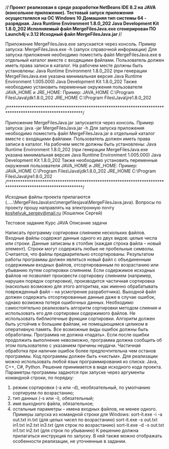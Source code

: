 
/**********************************************************************************************************/
Проект реализован в среде разработки NetBeans IDE 8.2 на JAVA (консольное приложение).
Тестовый запуск приложения осуществлялся на ОС Windows 10 Домашняя тип системы 64 - разрядная.
Java Runtime Environment 1.8.0_202
Java Development Kit 1.8.0_202
Исполняемый файл MergeFilesJava.exe сгенерирован ПО Launch4j v.3.12
Исходный файл MergeFilesJava.jar
/**********************************************************************************************************/

Приложение MergeFilesJava.exe запускается через консоль. 
Пример запуска: MergeFilesJava.exe -h (запуск справочной информации)
Для запуска приложения необходимо поместить файл MergeFilesJava.exe в отдельный каталог вместе с входящими файлами.
Пользователь должен иметь права записи в каталог.
На рабочем месте должны быть установлены: Java Runtime Environment 1.8.0_202 (при генерации MergeFilesJava.exe указана минимальная версия Java Runtime Environment 1.005.000)
                                          Java Development Kit 1.8.0_202
Также необходимо установить переменные окружения пользователя JAVA_HOME и JRE_HOME: 
Пример:
JAVA_HOME C:\Program Files\Java\jdk1.8.0_202
JRE_HOME  C:\Program Files\Java\jre1.8.0_202

/**********************************************************************************************************/

Приложение MergeFilesJava.jar запускается через консоль.
Пример запуска: java -jar MergeFilesJava.jar -h
Для запуска приложения необходимо поместить файл MergeFilesJava.jar в отдельный каталог вместе с входящими файлами.
Пользователь должен иметь права записи в каталог.
На рабочем месте должны быть установлены: Java Runtime Environment 1.8.0_202 (при генерации MergeFilesJava.exe указана минимальная версия Java Runtime Environment 1.005.000)
                                          Java Development Kit 1.8.0_202
Также необходимо установить переменные окружения пользователя JAVA_HOME и JRE_HOME: 
Пример:
JAVA_HOME C:\Program Files\Java\jdk1.8.0_202
JRE_HOME  C:\Program Files\Java\jre1.8.0_202
/**********************************************************************************************************/

Исходные файлы проекта прилагаются (.....\MergeFilesJava\src\mergefilesjava\MergeFilesJava.java).
Вопросы по проекту прошу направлять на электронную почту koshelyuk_sergey@mail.ru (Кошелюк Сергей)


Тестовое задание
Курс JAVA
Описание задачи

Написать программу сортировки слиянием нескольких файлов.
Входные файлы содержат данные одного из двух видов: целые числа или строки. Данные
записаны в столбик (каждая строка файла – новый элемент). Строки могут содержать любые не
пробельные символы. Считается, что файлы предварительно отсортированы.
Результатом работы программы должен являться новый файл с объединенным содержимым
входных файлов, отсортированным по возрастанию или убыванию путем сортировки слиянием.
Если содержимое исходных файлов не позволяет произвести сортировку слиянием (например,
нарушен порядок сортировки), производится частичная сортировка (насколько возможно для
этого алгоритма, как именно обрабатывать поврежденный файл – на усмотрение разработчика).
Выходной файл должен содержать отсортированные данные даже в случае ошибок, однако
возможна потеря ошибочных данных.
Необходимо самостоятельно реализовать алгоритм сортировки методом слияния и использовать
его для сортировки содержимого файлов. Не использовать библиотечные функции сортировки.
Алгоритм должен быть устойчив к большим файлам, не помещающимся целиком в оперативную
память.
Все возможные виды ошибок должны быть обработаны. Программа не должна «падать». Если
после ошибки продолжить выполнение невозможно, программа должна сообщить об этом
пользователю с указанием причины неудачи. Частичная обработка при наличии ошибок более
предпочтительна чем останов программы. Код программы должен быть «чистым».
Для реализации можно использовать любой язык программирования из списка:
Java, C++, C#, Python.
Решение принимается в виде исходного кода проекта.
Параметры программы задаются при запуске через аргументы командной строки, по порядку:
1. режим сортировки (-a или -d), необязательный, по умолчанию сортируем по возрастанию;
2. тип данных (-s или -i), обязательный;
3. имя выходного файла, обязательное;
4. остальные параметры – имена входных файлов, не менее одного.
Примеры запуска из командной строки для Windows:
sort-it.exe -i -a out.txt in.txt (для целых чисел по возрастанию)
sort-it.exe -s out.txt in1.txt in2.txt in3.txt (для строк по возрастанию)
sort-it.exe -d -s out.txt in1.txt in2.txt (для строк по убыванию)
К решению должна прилагаться инструкция по запуску. В ней также можно отображать
особенности реализации, не уточненные в задании.
